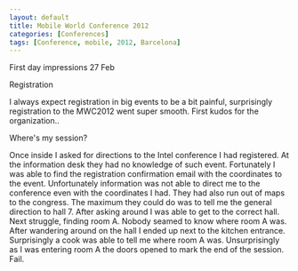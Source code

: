 ```yaml
---
layout: default
title: Mobile World Conference 2012 
categories: [Conferences]
tags: [Conference, mobile, 2012, Barcelona]
---
```


<p>First day impressions 27 Feb</p>

<p>Registration</p>
<p>I always expect registration in big events to be a bit painful, surprisingly registration to the MWC2012 went super smooth. First kudos for the organization..</p>

<p>Where's my session?</p>
<p>Once inside I asked for directions to the Intel conference I had registered. At the information desk they had no knowledge of such event. Fortunately I was able to find the registration confirmation email with the coordinates to the event. Unfortunately information was not able to direct me to the conference even with the coordinates I had. They had also run out of maps to the congress. The maximum they could do was to tell me the general direction to hall 7. After asking around I was able to get to the correct hall. Next struggle, finding room A. Nobody seamed to know where room A was. After wandering around on the hall I ended up next to the kitchen entrance. Surprisingly a cook was able to tell me where room A was. Unsurprisingly as I was entering room A the doors opened to mark the end of the session. Fail.</p>
